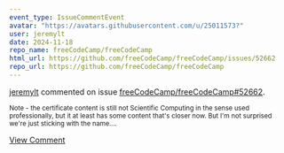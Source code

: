 ```yaml
---
event_type: IssueCommentEvent
avatar: "https://avatars.githubusercontent.com/u/25011573?"
user: jeremylt
date: 2024-11-18
repo_name: freeCodeCamp/freeCodeCamp
html_url: https://github.com/freeCodeCamp/freeCodeCamp/issues/52662
repo_url: https://github.com/freeCodeCamp/freeCodeCamp
---
```


<a href='https://github.com/jeremylt' target='_blank'>jeremylt</a> commented on issue <a href='https://github.com/freeCodeCamp/freeCodeCamp/issues/52662' target='_blank'>freeCodeCamp/freeCodeCamp#52662</a>.

<small>Note - the certificate content is still not Scientific Computing in the sense used professionally, but it at least has some content that's closer now. But I'm not surprised we're just sticking with the name....</small>

<a href='https://github.com/freeCodeCamp/freeCodeCamp/issues/52662' target='_blank'>View Comment</a>